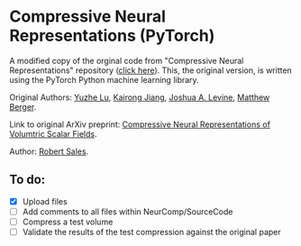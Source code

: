 # Compressive Neural Representations (PyTorch)
A modified copy of the orginal code from "Compressive Neural Representations" repository ([click here](https://github.com/matthewberger/neurcomp)). This, the original version, is written using the PyTorch Python machine learning library.

Original Authors: [Yuzhe Lu](), [Kairong Jiang](), [Joshua A. Levine](https://jalevine.bitbucket.io/), [Matthew Berger](https://matthewberger.github.io/). 

Link to original ArXiv preprint: [Compressive Neural Representations of Volumtric Scalar Fields](https://arxiv.org/pdf/2104.04523.pdf).

Author: [Robert Sales](https://github.com/RobertMichaelSales). 

## To do:
- [x] Upload files
- [ ] Add comments to all files within NeurComp/SourceCode
- [ ] Compress a test volume 
- [ ] Validate the results of the test compression against the original paper
